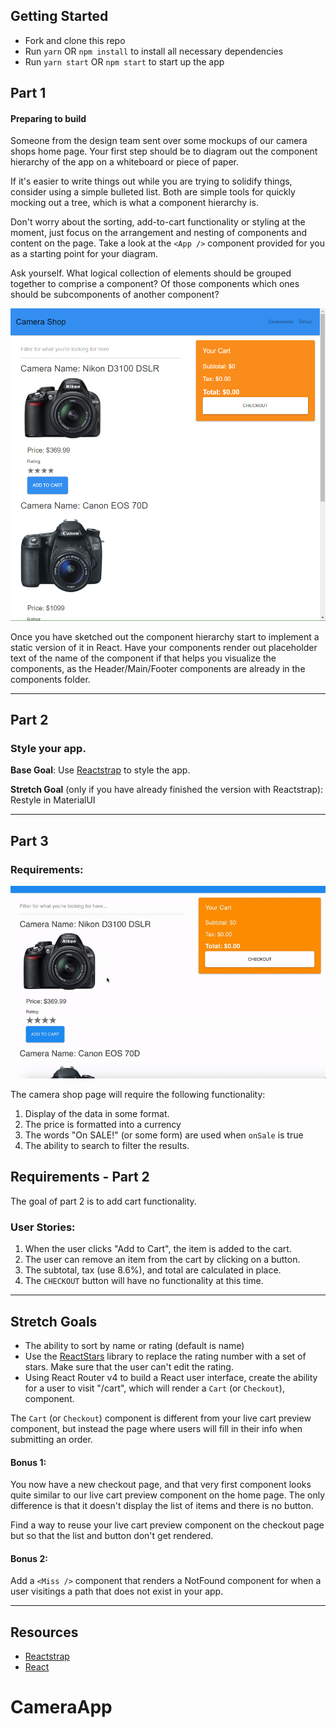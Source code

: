 ## Getting Started
* Fork and clone this repo
* Run `yarn` OR `npm install` to install all necessary dependencies
* Run `yarn start` OR `npm start` to start up the app

## Part 1
#### Preparing to build

Someone from the design team sent over some mockups of our camera shops home page.
Your first step should be to diagram out the component hierarchy of the app on a whiteboard or piece of paper.

If it's easier to write things out while you are trying to solidify things, consider using a simple bulleted list. Both are simple tools for quickly mocking out a tree, which is what a component hierarchy is.

Don't worry about the sorting, add-to-cart functionality or styling at the moment,
just focus on the arrangement and nesting of components and content on the page.
Take a look at the `<App />` component provided for you as a starting point for your diagram.

Ask yourself. What logical collection of elements should be grouped together to comprise a component?
Of those components which ones should be subcomponents of another component?

![Mock Up](overview-photo.PNG)

Once you have sketched out the component hierarchy start to implement a static version of it in React.
Have your components render out placeholder text of the name of the component if that helps you visualize the components, as the Header/Main/Footer components are already in the components folder.

<hr />

## Part 2
### Style your app.

**Base Goal**: Use [Reactstrap](https://reactstrap.github.io/) to style the app.

**Stretch Goal** (only if you have already finished the version with Reactstrap): Restyle in MaterialUI

<hr />

## Part 3
### Requirements:

![Camera Shop Example](base-gif.gif)

The camera shop page will require the following functionality:

1. Display of the data in some format.
1. The price is formatted into a currency
1. The words "On SALE!" (or some form) are used when `onSale` is true
1. The ability to search to filter the results.

## Requirements - Part 2

The goal of part 2 is to add cart functionality.

### User Stories:

1. When the user clicks "Add to Cart", the item is added to the cart.
1. The user can remove an item from the cart by clicking on a button.
1. The subtotal, tax (use 8.6%), and total are calculated in place.
1. The `CHECKOUT` button will have no functionality at this time.

<hr />

## Stretch Goals

* The ability to sort by name or rating (default is name)
* Use the [ReactStars](https://www.npmjs.com/package/react-stars) library to replace the rating number with a set of stars. Make sure that the user can't edit the rating.
* Using React Router v4 to build a React user interface, create the ability for a user to visit "/cart", which will render a `Cart` (or `Checkout`), component.

The `Cart` (or `Checkout`) component is different from your live cart preview component, but instead the page where users will fill in their info when submitting an order.

#### Bonus 1:

You now have a new checkout page, and that very first component looks quite similar to our live cart preview component on the home page.
The only difference is that it doesn't display the list of items and there is no button.

Find a way to reuse your live cart preview component on the checkout page but so that the list and button don't get rendered.

#### Bonus 2:

Add a `<Miss />` component that renders a NotFound component for when a user visitings a path that does not exist in your app.


<hr />

## Resources
- [Reactstrap](https://reactstrap.github.io/)
- [React](https://facebook.github.io/react/)
# CameraApp
